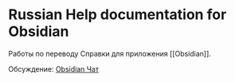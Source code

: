 # Russian Help documentation for Obsidian

Работы по переводу Справки для приложения [[Obsidian]].

Обсуждение: [Obsidian Чат](https://t.me/obsidian_z)